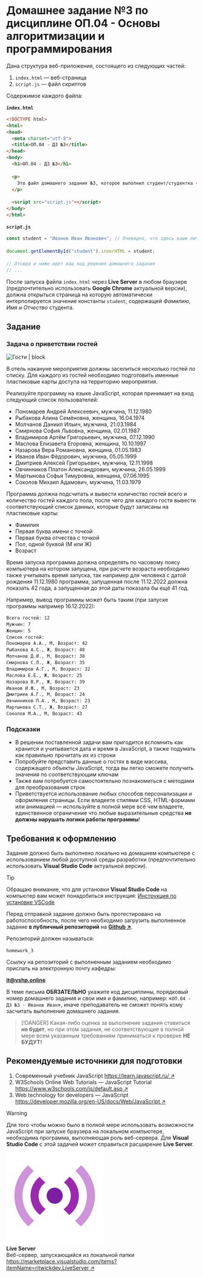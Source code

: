 <!-- @include: ./includes/_disclaimer.md -->

# Домашнее задание №3 по дисциплине ОП.04 - Основы алгоритмизации и программирования

Дана структура веб-приложения, состоящего из следующих частей:

1. `index.html` — веб-страница
2. `script.js` — файл скриптов

Содержимое каждого файла:

**`index.html`**

```html
<!DOCTYPE html>
<html>
<head>
  <meta charset="utf-8">
  <title>ОП.04 - ДЗ №3</title>
</head>
<body>
  <h1>ОП.04 - ДЗ №3</h1>

  <p>
    Это файл домашнего задания №3, которое выполнил студент/студентка <strong id="student">ФИО</strong> в рамках изучения дисциплины ОП.04 - Основы алгоритмизации и программирования.
  </p>

  <script src="script.js"></script>
</body>
</html>
```

**`script.js`**

```js
const student = "Иванов Иван Иванович"; // Очевидно, что здесь ваши личные Фамилия, Имя и Отчество

document.getElementById("student").innerHTML = student;

// Отсюда и ниже идет ваш код решения домашнего задания
// ...
```

После запуска файла `index.html` через **Live Server** в любом браузере (предпочтительно использовать **Google Chrome** актуальной версии), должна открыться страница на которую автоматически интерполируется значение константы `student`, содержащей _Фамилию, Имя и Отчество_ студента.

## Задание

### Задача о приветствии гостей

![Гости | block](https://img.freepik.com/free-vector/hotel-reception-cartoon-background_1284-23534.jpg)

В отель накануне мероприятия должны заселиться несколько гостей по списку. Для каждого из гостей необходимо подготовить именные пластиковые карты доступа на территорию мероприятия.

Реализуйте программу на языке JavaScript, которая принимает на вход следующий список пользователей:

- Пономарев Андрей Алексеевич, мужчина, 11.12.1980
- Рыбакова Алина Семёновна, женщина, 16.04.1974
- Молчанов Даниил Ильич, мужчина, 21.03.1984
- Смирнова София Львовна, женщина, 02.01.1987
- Владимиров Артём Григорьевич, мужчина, 07.12.1990
- Маслова Елизавета Егоровна, женщина, 10.10.1997
- Назарова Вера Романовна, женщина, 01.05.1983
- Иванов Иван Фёдорович, мужчина, 05.05.1999
- Дмитриев Алексей Григорьевич, мужчина, 12.11.1998
- Овчинников Платон Александрович, мужчина, 26.05.1999
- Мартынова Софья Тимуровна, женщина, 07.06.1995
- Соколов Михаил Адамович, мужчина, 11.03.1979

Программа должна подсчитать и вывести количество гостей всего и количество гостей каждого пола, после чего для каждого гостя вывести соответствующий список данных, которые будут записаны на пластиковые карты:

- Фамилия
- Первая буква имени с точкой
- Первая буква отчества с точкой
- Пол, одной буквой (М или Ж)
- Возраст

Время запуска программа должна определять по часовому поясу компьютера на котором запущена, при расчете возраста необходимо также учитывать время запуска, так например для человека с датой рождения 11.12.1980 программа, запущенная после 11.12.2022 должна показать 42 года, а запущенная до этой даты показала бы ещё 41 год.

Например, вывод программы может быть таким (при запуске программы например 16.12.2022):

```txt
Всего гостей: 12
Мужчин: 7
Женщин: 5
Список гостей:
Пономарев А.А., М, Возраст: 42
Рыбакова А.С., Ж, Возраст: 48
Молчанов Д.И., М, Возраст: 38
Смирнова С.Л., Ж, Возраст: 35
Владимиров А.Г., М, Возраст: 32
Маслова Е.Е., Ж, Возраст: 25
Назарова В.Р., Ж, Возраст: 39
Иванов И.Ф., М, Возраст: 23
Дмитриев А.Г., М, Возраст: 24
Овчинников П.А., М, Возраст: 23
Мартынова С.Т., Ж, Возраст: 27
Соколов М.А., М, Возраст: 43
```

### Подсказки

- В решении поставленной задачи вам пригодится вспомнить как хранится и учитывается дата и время в JavaScript, а также подумать как правильно прочитать их из строки
- Попробуйте представить данные о гостях в виде массива, содержащего объекты JavaScript, тогда вы легко сможете получить значения по соответствующим ключам
- Также вам потребуется самостоятельно познакомиться с методами для преобразования строк
- Приветствуется использование любых способов персонализации и оформления страницы. Если владеете стилями CSS, HTML-формами или анимацией — используйте в полной мере всё чем владеете, единственное ограничение что любые выразительные средства __не должны нарушать логики работы программы__!

## Требования к оформлению

Задание должно быть выполнено локально на домашнем компьютере с использованием любой доступной среды разработки (предпочтительно использовать **Visual Studio Code** актуальной версии).

> [!TIP]
> Обращаю внимание, что для установки **Visual Studio Code** на компьютер вам может понадобиться инструкция: [Инструкция по установке VSCode](pages/manuals/vscode_manual.md)

Перед отправкой задание должно быть протестировано на работоспособность, после чего необходимо загрузить выполненное задание __в публичный репозиторий__ на [__Github ↗__](https://github.com/).

Репозиторий должен называться:

`homework_3`

Ссылку на репозиторий с выполненным заданием необходимо прислать на электронную почту кафедры:

**it@vshp.online**

В теме письма **ОБЯЗАТЕЛЬНО** укажите код дисциплины, порядковый номер домашнего задания и свои имя и фамилию, например: «`ОП.04 - ДЗ №3 - Иванов Иван`», иначе преподаватель не сможет понять кому засчитать выполнение домашнего задания.

> [!DANGER]
> Какая-либо оценка за выполнение задания ставиться __не будет__, но при этом задания, не соответствующие в полной мере всем указанным требованиям приниматься к проверке __НЕ БУДУТ!__

## Рекомендуемые источники для подготовки

1. Современный учебник JavaScript
[https://learn.javascript.ru/ ↗](https://learn.javascript.ru/)
2. W3Schools Online Web Tutorials — JavaScript Tutorial
[https://www.w3schools.com/js/default.asp ↗](https://www.w3schools.com/js/default.asp)
3. Web technology for developers — JavaScript
[https://developer.mozilla.org/en-US/docs/Web/JavaScript ↗](https://developer.mozilla.org/en-US/docs/Web/JavaScript)

> [!WARNING]
> Для того чтобы можно было в полной мере использовать возможности JavaScript при запуске браузера на локальном компьютере, необходима программа, выполняющая роль веб-сервера. Для **Visual Studio Code** с этой задачей может справиться расширение **Live Server**.
> <br>
> ![live_server_logo <](./img/live_server_logo.png ':size=100')
> <br>
> **Live Server**
> <br>
> Веб-сервер, запускающийся из локальной папки
> <br>
> [https://marketplace.visualstudio.com/items?itemName=ritwickdey.LiveServer ↗](https://marketplace.visualstudio.com/items?itemName=ritwickdey.LiveServer)
